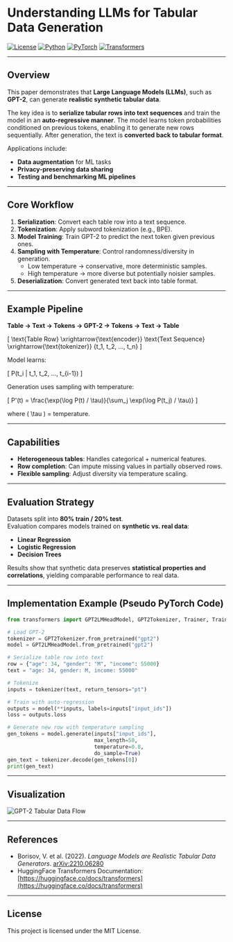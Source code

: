 # Understanding LLMs for Tabular Data Generation

[![License](https://img.shields.io/badge/License-MIT-green.svg)](https://opensource.org/licenses/MIT) [![Python](https://img.shields.io/badge/Python-3.8+-3776AB.svg?logo=python&logoColor=white)](https://www.python.org/) [![PyTorch](https://img.shields.io/badge/PyTorch-1.12+-EE4C2C.svg)](https://pytorch.org/) [![Transformers](https://img.shields.io/badge/HuggingFace-Transformers-yellow.svg)](https://huggingface.co/docs/transformers)

---

## Overview

This paper demonstrates that **Large Language Models (LLMs)**, such as **GPT-2**, can generate **realistic synthetic tabular data**.  

The key idea is to **serialize tabular rows into text sequences** and train the model in an **auto-regressive manner**. The model learns token probabilities conditioned on previous tokens, enabling it to generate new rows sequentially. After generation, the text is **converted back to tabular format**.

Applications include:
- **Data augmentation** for ML tasks  
- **Privacy-preserving data sharing**  
- **Testing and benchmarking ML pipelines**  

---

## Core Workflow

1. **Serialization**: Convert each table row into a text sequence.  
2. **Tokenization**: Apply subword tokenization (e.g., BPE).  
3. **Model Training**: Train GPT-2 to predict the next token given previous ones.  
4. **Sampling with Temperature**: Control randomness/diversity in generation.  
   - Low temperature → conservative, more deterministic samples.  
   - High temperature → more diverse but potentially noisier samples.  
5. **Deserialization**: Convert generated text back into table format.  

---

## Example Pipeline

**Table → Text → Tokens → GPT-2 → Tokens → Text → Table**

\[
\text{Table Row} \xrightarrow{\text{encoder}} \text{Text Sequence} \xrightarrow{\text{tokenizer}} \{t_1, t_2, ..., t_n\}
\]

Model learns:

\[
P(t_i | t_1, t_2, ..., t_{i-1})
\]

Generation uses sampling with temperature:

\[
P'(t) = \frac{\exp(\log P(t) / \tau)}{\sum_j \exp(\log P(t_j) / \tau)}
\]

where \( \tau \) = temperature.

---

## Capabilities

- **Heterogeneous tables**: Handles categorical + numerical features.  
- **Row completion**: Can impute missing values in partially observed rows.  
- **Flexible sampling**: Adjust diversity via temperature scaling.  

---

## Evaluation Strategy

Datasets split into **80% train / 20% test**.  
Evaluation compares models trained on **synthetic vs. real data**:

- **Linear Regression**  
- **Logistic Regression**  
- **Decision Trees**  

Results show that synthetic data preserves **statistical properties and correlations**, yielding comparable performance to real data.

---

## Implementation Example (Pseudo PyTorch Code)

```python
from transformers import GPT2LMHeadModel, GPT2Tokenizer, Trainer, TrainingArguments

# Load GPT-2
tokenizer = GPT2Tokenizer.from_pretrained("gpt2")
model = GPT2LMHeadModel.from_pretrained("gpt2")

# Serialize table row into text
row = {"age": 34, "gender": "M", "income": 55000}
text = "age: 34, gender: M, income: 55000"

# Tokenize
inputs = tokenizer(text, return_tensors="pt")

# Train with auto-regression
outputs = model(**inputs, labels=inputs["input_ids"])
loss = outputs.loss

# Generate new row with temperature sampling
gen_tokens = model.generate(inputs["input_ids"], 
                            max_length=50, 
                            temperature=0.8, 
                            do_sample=True)
gen_text = tokenizer.decode(gen_tokens[0])
print(gen_text)
```

---

## Visualization

![GPT-2 Tabular Data Flow](https://raw.githubusercontent.com/openai/gpt-2/master/docs/images/language-model.png)

---

## References

* Borisov, V. et al. (2022). *Language Models are Realistic Tabular Data Generators*. [arXiv:2210.06280](https://arxiv.org/abs/2210.06280)  
* HuggingFace Transformers Documentation: [https://huggingface.co/docs/transformers](https://huggingface.co/docs/transformers)  

---

## License

This project is licensed under the MIT License.
